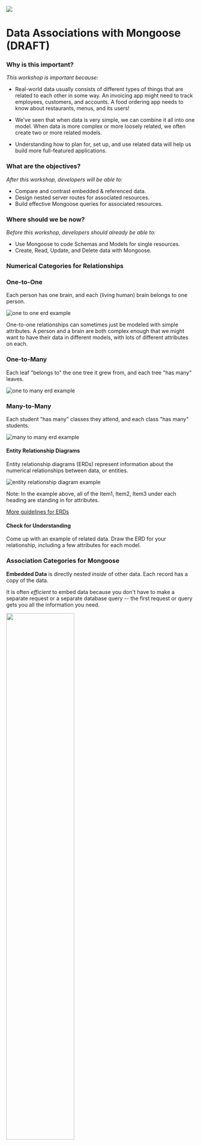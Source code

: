![](https://ga-dash.s3.amazonaws.com/production/assets/logo-9f88ae6c9c3871690e33280fcf557f33.png)

# Data Associations with Mongoose (DRAFT)

### Why is this important?
<!-- framing the "why" in big-picture/real world examples -->
*This workshop is important because:*

- Real-world data usually consists of different types of things that are related to each other in some way. An invoicing app might need to track employees, customers, and accounts. A food ordering app needs to know about restaurants, menus, and its users!  

- We've seen that when data is very simple, we can combine it all into one model.  When data is more complex or more loosely related, we often create two or more related models.

- Understanding how to plan for, set up, and use related data will help us build more full-featured applications.

### What are the objectives?
<!-- specific/measurable goal for students to achieve -->
*After this workshop, developers will be able to:*

- Compare and contrast embedded & referenced data.
- Design nested server routes for associated resources.
- Build effective Mongoose queries for associated resources.

### Where should we be now?
<!-- call out the skills that are prerequisites -->
*Before this workshop, developers should already be able to:*

* Use Mongoose to code Schemas and Models for single resources.
* Create, Read, Update, and Delete data with Mongoose.


### Numerical Categories for Relationships

### One-to-One

Each person has one brain, and each (living human) brain belongs to one person.

![one to one erd example](https://cloud.githubusercontent.com/assets/3254910/18140904/4d85c04e-6f6c-11e6-8301-c06bacff3dd3.png)

One-to-one relationships can sometimes just be modeled with simple attributes. A person and a brain are both complex enough that we might want to have their data in different models, with lots of different attributes on each.


### One-to-Many

Each leaf "belongs to" the one tree it grew from, and each tree "has many" leaves.

![one to many erd example](https://cloud.githubusercontent.com/assets/3254910/18182445/e4bddb6c-7044-11e6-9099-314b773724f3.png)


### Many-to-Many

Each student "has many" classes they attend, and each class "has many" students.

![many to many erd example](https://cloud.githubusercontent.com/assets/3254910/18140903/4c56c3ee-6f6c-11e6-9b6d-4c6ffae81323.png)


#### Entity Relationship Diagrams

Entity relationship diagrams (ERDs) represent information about the numerical relationships between data, or entities.

![entity relationship diagram example](https://cloud.githubusercontent.com/assets/3254910/18141666/439d9392-6f6f-11e6-953f-c91415b85f3f.png)


Note: In the example above, all of the Item1, Item2, Item3 under each heading are standing in for attributes.

[More guidelines for ERDs](http://docs.oracle.com/cd/A87860_01/doc/java.817/a81358/05_dev1.htm)

#### Check for Understanding

Come up with an example of related data.  Draw the ERD for your relationship, including a few attributes for each model.

### Association Categories for Mongoose

**Embedded Data** is directly nested *inside* of other data. Each record has a copy of the data.

It is often *efficient* to embed data because you don't have to make a separate request or a separate database query -- the first request or query gets you all the information you need.  


<img src="https://i.imgur.com/aMG36rT.png" width="60%">


**Referenced Data** is stored as an *id* inside other data. The id can be used to look up the information. All records that reference the same data look up the same copy.

It is usually easier to keep referenced records *consistent* because the data is only stored in one place and only needs to be updated in one place.  

![image](https://cloud.githubusercontent.com/assets/6520345/21190300/2c091f08-c1d6-11e6-89ed-0459874edf3a.png)

[Source: MongoDB docs](https://docs.mongodb.com/v3.2/tutorial/model-referenced-one-to-many-relationships-between-documents/)


While the question of one-to-one, one-to-many, or  many-to-many is often determined by real-world characteristics of a relationship, the decision to embed or reference data is a design decision.  

There are tradeoffs, such as between *efficiency* and *consistency*, depending on which one you choose.  

When using Mongo and Mongoose, though, many-to-many relationships often involve referenced associations, while one-to-many often involve embedding data.

#### Check for Understanding

How would you design the following? Draw an ERD for each set of related data? Can you draw an ERD for each?

* `User`s with many `Tweets`?
* `Food`s with many `Ingredients`?


## Where to Define the Relationship

In the case of our authors and articles, we can define our relationship one of three ways:


### 0. Embedded Data - (Sub-documents ie nested articles or array of articles) :

This approach for creating unique authors that 'contains' or embeds articles sub-documents. This methodology might be useful for query efficiency - one query collects all of the data. However, updating and managing data consistency becomes more challenging. The process for working with subdocuments is outlined [here](/Sub-Docs.md) but is not covered in this workshop. 

### 1. An array of articles in our `Author` model:

```javascript
// in /models/Article.js

const articleSchema = mongoose.Schema({
    title: String,
    body: String,
    author_id: String,
}
// in /models/Author.js
const authorSchema = mongoose.Schema({
    fullName: String,
    origin: String,
    isActive: Boolean,
    bio: String, 
    articles: [{
        type: mongoose.Schema.Types.ObjectId,
		ref: 'Article'
    }]
});
```

So, an author's document in the db might look like this:

```javascript
{ 
    "_id" : ObjectId("5df7022a25072e3380c97249"),
    "name" : "James Patterson",
    "origin": "France",
    "isActive" true,
    "bio": "Lorem Ipsum Dolor",
    "articles": [ObjectId("5df7022a25072e3380c9723e"), ObjectId("5df7022a25072e3380c977d8"), ObjectId("5df7022a25072e3380c9709c")]
}
```

Which, when the `ObjectId`s are expanded using .populate() (more on this later), our query would look like this:

```javascript
{ 
    "_id" : ObjectId("5df7022a25072e3380c97249"),
    "name" : "James Patterson",
    "origin": "France",
    "isActive" true,
    "bio": "Lorem Ipsum Dolor",
    "articles": [
        {
            "_id" : ObjectId("5df7022a25072e3380c9723e"),
            "title" : "First article",
            "body": "Lorem ipsum"
        },
        {
            "_id" : ObjectId("5df7022a25072e3380c977d8"),
            "title" : "Second article",
            "body": "Lorem ipsum"
        },
        {
            "_id" : ObjectId("5df7022a25072e3380c9709c"),
            "title" : "Third article",
            "body": "Lorem ipsum"
        }
    ]
}
```

In this approach, we are saying that we want to store article ids in an array inside the `Author` model so that, whenever we query an author or all the authors, we can get all their articles along with it!

While this is beneficial in a Read query, the complexity is increased when we want to create an article (this assumes the author's id was part of the form data):

```html
<!--  Inside the article's new form:  -->
        <label>
            <select name="author_id">
                <%for(let i=0;i<authors.length;i++){ %>
                    <option value="<%=authors[i]._id%>"><%=authors[i].fullName%></option>
                <%}%>
            </select>
        </label>
<!-- When creating a new article, this selector sends the ObjectId of an existing author with the article's form data -->
```


```javascript
Author.findById(req.body.author_id, (err, foundAuthor) => {
    Article.create(req.body, (err, createdArticle) => {
        foundAuthor.articles.push(createdArticle);
        foundAuthor.save();
    })
    res.redirect('/articles');
})
```

Like our classes from Unit 1, `foundAuthor` is an instance of the `Author` class. So, we'd need to take the newly-created article and `.push` it into the `foundAuthor`'s `articles` property. Then, once that's done, we can then `.save` the `foundAuthor`, which effectively updates that author by mutating its `articles` array.

Additional complexity is added when deleting an article from an author's articles array:
- 1. Query the Author and update the document - (and their associated articles array) using the MongoDB [pull method](https://mongoosejs.com/docs/api/array.html#mongoosearray_MongooseArray-pull)
OR
- 2. Pass the article ObjectId to the request - locate the Author by their id and remove (splice) the designated article from the articles array. Save the updated documented.  

This process is compounded for update routes as well. Each process might take multiple read / write operations.

### 2. An author id in each `Article` model.

```javascript
const articleSchema = mongoose.Schema({
	title: String,
	body: String,
	author: {
		type: mongoose.Schema.Types.ObjectId,
		ref: 'Author'
	}
});
```

Notice that the `author` property is an object, not an array. In this approach, each article would just have the author's id attached to it. So, an article document might look like this:

```javascript
{
    "_id" : ObjectId("5df7022a25072e3380c9723e"),
    "title" : "First article",
    "body": "Lorem ipsum",
    "author": ObjectId("5df7022a25072e3380c97249")
}
```

Again, when the `ObjectId` is expanded, the object would look like this:

```javascript
{
    "_id" : ObjectId("5df7022a25072e3380c9723e"),
    "title" : "First article",
    "body": "Lorem ipsum",
    "author": { 
        "_id" : ObjectId("5df7022a25072e3380c97249"),
        "name" : "James Patterson",
        "origin": "France",
        "isActive" true,
        "bio": "Lorem Ipsum Dolor"
    }
}
```

Now, when we create a new article, the query might look like this (again, assuming that the author's id is part of the form data):

```javascript
Article.create(req.body, (err, createdArticle) => {
    res.redirect('/articles');
})
```

So, the tradeoff is:

1. Store all the article ids in the `Author` model, which means that all the article documents would be a little lighter because they wouldn't have an `author/author_id`, or
2. Store the `author/author_id` in the `Article` model, which keeps the indefinitely growing `articles` array out of the `Author` model.

Choosing between these two usually comes down to this: In a one-to-many relationship, would the number of the **many** objects be limited? If so, put the array in the **one** model. In other words, option #1.

If, however, the number of **many** objects is potentially indefinite (your app logic might requiere numerous updates/deletions), then store the id of the **one** in each of the **many** models. In other words, option #2.

## CodeAlong: Relationships By Reference in Mongoose
Right now, our Article model looks like this:

```javascript
const articleSchema = mongoose.Schema({
	title: String,
	body: String,
	author_id: String
});
```

This kind of relationship will work just fine. But, let's use the `ObjectId` so that we can reference one model (e.g., Author) inside another model (e.g., Article).

## Update Articles Model

Just like our example above, let's update our Article model in `models/article.js`:

```javascript
const articleSchema = mongoose.Schema({
	title: String,
	body: String,
	author: {
		type: mongoose.Schema.Types.ObjectId,
		ref: 'Author'
	}
});
```

Notice that the `type` is an `ObjectId` and that, with this `ObjectId`, we are referencing (`ref`) the `Author` model.

Also, note that we updated `author_id` to `author` since we are now referring to the full author object instead of just the author's id.

## Updating the Articles Show Route with a populate()

```javascript
router.get('/:id', async (req, res) => {
    Article.findById(req.params.id).populate('author').exec((err, foundArticle) => {
        res.render('articles/show.ejs', {
            article: foundArticle
        });
    })
});
```

## Update the Articles Show Page

Now that our author object is part of the article object, we need to reference the author differently in our show page:

```html
<!-- Inside the <head> tag -->
<title><%= article.title %> by <%= article.author.fullName %></title>
<!-- Further down -->
<h3>Author: <%= article.author.fullName %></h3>
```

## Update the Articles New and Edit Pages

Because we changed our property from `author_id` to `author`, we need to adjust our new and edit forms:

```html
<select name="author">
```

And, just in our edit form, we need to adjust the boolean expression to find the associated author:

```html
<% if(authors[i]._id.toString() === article.author._id.toString()) { %>
```

### Route Design

Remember RESTful routing? It's the most popular modern convention for designing resource paths for nested data. Here is an example of an application that has routes for `Articles` and `Notes` models:

### RESTful Routing

| | | | |
|---|---|---|---|
| **HTTP Verb** | **Path** | **Description** | **Key Mongoose Method(s)** |
| GET | /articles | Get all articles | <details><summary>click for ideas</summary>`.find`</details> |
| POST | /articles | Create a article | <details><summary>click for ideas</summary>`new`, `.save`</details> |
| GET | /articles/:id | Get a article | <details><summary>click for ideas</summary>`.findOne`</details> |
| DELETE | /articles/:id | Delete a article | <details><summary>click for ideas</summary>`.findOne`, `.remove`, `.findOneAndRemove`</details> |
| GET | /articles/:article_id/comments | Get all comments from a article | <details><summary>click for ideas</summary>`.findOne`, (`.populate` if referenced)</details> |
| POST | /articles/:article_id/comments | Create a comment for a article | <details><summary>click for ideas</summary>`.findOne`, `new`, `.save`</details> |
| GET | /articles/:article_id/comments/:comment_id | Get a comment from a article | <details><summary>click for ideas</summary>`.findOne`</details> |
| DELETE | /articles/:article_id/comments/:comment_id | Delete a comment from a article | <details><summary>click for ideas</summary>`.findOne`, `.remove`</details> |

*In routes, avoid nesting resources more than one level deep.*
